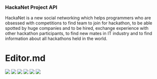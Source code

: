 ### HackaNet Project API

HackaNet is a new social networking which helps programmers who are obsessed with competitions to find team to join for hackathon, to be able spotted by huge companies and to be hired, exchange experience with other hackathon participants, to find new mates in IT industry and to find information about all hackathons held in the world.

# Editor.md

![](https://img.shields.io/github/stars/pandao/editor.md.svg) ![](https://img.shields.io/github/forks/pandao/editor.md.svg) ![](https://img.shields.io/github/tag/pandao/editor.md.svg) ![](https://img.shields.io/github/release/pandao/editor.md.svg) ![](https://img.shields.io/github/issues/pandao/editor.md.svg) ![](https://img.shields.io/bower/v/editor.md.svg)

